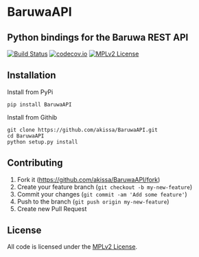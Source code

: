 # BaruwaAPI


## Python bindings for the Baruwa REST API


[![Build Status](https://travis-ci.org/akissa/BaruwaAPI.svg?branch=master)](https://travis-ci.org/akissa/BaruwaAPI)
[![codecov.io](https://codecov.io/github/akissa/BaruwaAPI/coverage.svg?branch=master)](https://codecov.io/github/akissa/BaruwaAPI?branch=master)
[![MPLv2 License](https://img.shields.io/badge/license-MPLv2-blue.svg?style=flat-square)](https://www.mozilla.org/MPL/2.0/)

## Installation

Install from PyPi

    pip install BaruwaAPI

Install from Githib

    git clone https://github.com/akissa/BaruwaAPI.git
    cd BaruwaAPI
    python setup.py install

## Contributing

1. Fork it (https://github.com/akissa/BaruwaAPI/fork)
2. Create your feature branch (`git checkout -b my-new-feature`)
3. Commit your changes (`git commit -am 'Add some feature'`)
4. Push to the branch (`git push origin my-new-feature`)
5. Create new Pull Request


## License

All code is licensed under the
[MPLv2 License](https://github.com/akissa/BaruwaAPI/blob/master/LICENSE).
